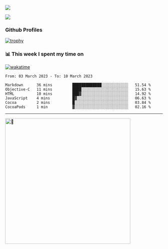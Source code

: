 ![](https://github-readme-activity-graph.cyclic.app/graph?username=WangGuibin&theme=github)

<img src="https://count.getloli.com/get/@WangGuibin.github.readme">

### Github Profiles 

[![trophy](https://github-profile-trophy.vercel.app/?username=WangGuibin&row=3&column=3&margin-w=15&margin-h=15&no-bg=true)](https://github.com/ryo-ma/github-profile-trophy)


### 📊 This week I spent my time on
 [![wakatime](https://wakatime.com/badge/user/407c6d8e-2c17-4c11-a4b0-1564a6f89458.svg)](https://wakatime.com/@407c6d8e-2c17-4c11-a4b0-1564a6f89458) 
<!-- [![CoderWGB's wakatime stats](https://github-readme-stats.vercel.app/api/wakatime?username=407c6d8e-2c17-4c11-a4b0-1564a6f89458)](https://github.com/WangGuibin/WangGuibin) -->


<!--START_SECTION:waka-->

```text
From: 03 March 2023 - To: 10 March 2023

Markdown      36 mins         █████████████░░░░░░░░░░░░   51.54 %
Objective-C   11 mins         ████░░░░░░░░░░░░░░░░░░░░░   15.63 %
HTML          10 mins         ███▓░░░░░░░░░░░░░░░░░░░░░   14.92 %
JavaScript    4 mins          █▓░░░░░░░░░░░░░░░░░░░░░░░   06.63 %
Cocoa         2 mins          █░░░░░░░░░░░░░░░░░░░░░░░░   03.84 %
CocoaPods     1 min           ▓░░░░░░░░░░░░░░░░░░░░░░░░   02.16 %
```

<!--END_SECTION:waka-->

---


<img alt="🦑" align="left"  width="400px" src="https://cdn.jsdelivr.net/gh/WangGuibin/WangGuibin@master/metrics.svg">
<!-- <img alt="🦑" align="left" width="400px" src="https://cdn.jsdelivr.net/gh/WangGuibin/WangGuibin@master/metrics.additional.svg"> -->


